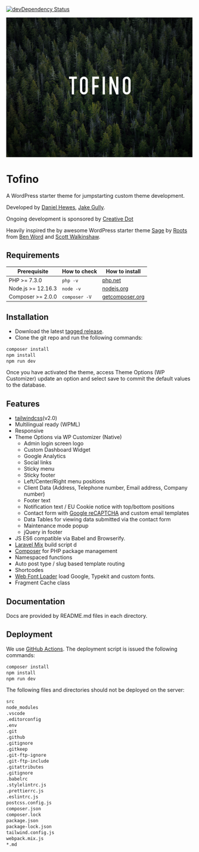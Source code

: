 [![devDependency Status](https://david-dm.org/creativedotdesign/tofino/dev-status.svg)](https://david-dm.org/creativedotdesign/tofino#info=devDependencies)

<img src="https://raw.githubusercontent.com/creativedotdesign/tofino/master/screenshot.png" alt="Tofino" width="500">

# Tofino

A WordPress starter theme for jumpstarting custom theme development.

Developed by [Daniel Hewes](https://github.com/danimalweb), [Jake Gully](https://github.com/mrchimp).

Ongoing development is sponsored by [Creative Dot](https://creativdotdesign.com)

Heavily inspired the by awesome WordPress starter theme [Sage](https://github.com/roots/sage) by [Roots](https://github.com/roots) from [Ben Word](https://github.com/retlehs) and [Scott Walkinshaw](https://github.com/swalkinshaw).

## Requirements

| Prerequisite       | How to check  | How to install                                  |
| ------------------ | ------------- | ----------------------------------------------- |
| PHP >= 7.3.0       | `php -v`      | [php.net](http://php.net/manual/en/install.php) |
| Node.js >= 12.16.3 | `node -v`     | [nodejs.org](http://nodejs.org/)                |
| Composer >= 2.0.0  | `composer -V` | [getcomposer.org](http://getcomposer.org)       |

## Installation

- Download the latest [tagged release](https://github.com/creativedotdesign/tofino/releases).
- Clone the git repo and run the following commands:

```
composer install
npm install
npm run dev
```

Once you have activated the theme, access Theme Options (WP Customizer) update an option and select save to commit the default values to the database.

## Features

- [tailwindcss](http://tailwindcss.com/)(v2.0)
- Multilingual ready (WPML)
- Responsive
- Theme Options via WP Customizer (Native)
  - Admin login screen logo
  - Custom Dashboard Widget
  - Google Analytics
  - Social links
  - Sticky menu
  - Sticky footer
  - Left/Center/Right menu positions
  - Client Data (Address, Telephone number, Email address, Company number)
  - Footer text
  - Notification text / EU Cookie notice with top/bottom positions
  - Contact form with [Google reCAPTCHA](https://www.google.com/recaptcha) and custom email templates
  - Data Tables for viewing data submitted via the contact form
  - Maintenance mode popup
  - jQuery in footer
- JS ES6 compatible via Babel and Browserify.
- [Laravel Mix](https://laravel-mix.com/) build script d
- [Composer](https://getcomposer.org/) for PHP package management
- Namespaced functions
- Auto post type / slug based template routing
- Shortcodes
- [Web Font Loader](https://github.com/typekit/webfontloader) load Google, Typekit and custom fonts.
- Fragment Cache class

## Documentation

Docs are provided by README.md files in each directory.

## Deployment

We use [GitHub Actions](https://github.com/features/actions). The deployment script is issued the following commands:

```
composer install
npm install
npm run dev
```

The following files and directories should not be deployed on the server:

```
src
node_modules
.vscode
.editorconfig
.env
.git
.github
.gitignore
.gitkeep
.git-ftp-ignore
.git-ftp-include
.gitattributes
.gitignore
.babelrc
.stylelintrc.js
.prettierrc.js
.eslintrc.js
postcss.config.js
composer.json
composer.lock
package.json
package-lock.json
tailwind.config.js
webpack.mix.js
*.md
```
